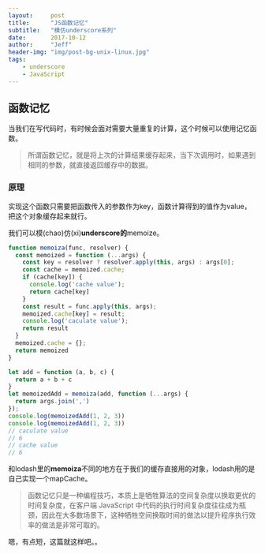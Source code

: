 ```yaml
---
layout:     post
title:      "JS函数记忆"
subtitle:   "模仿underscore系列"
date:       2017-10-12
author:     "Jeff"
header-img: "img/post-bg-unix-linux.jpg"
tags:
    - underscore
    - JavaScript
---
```


## 函数记忆

当我们在写代码时，有时候会面对需要大量重复的计算，这个时候可以使用记忆函数。

>所谓函数记忆，就是将上次的计算结果缓存起来，当下次调用时，如果遇到相同的参数，就直接返回缓存中的数据。

### 原理

实现这个函数只需要把函数传入的参数作为key，函数计算得到的值作为value，把这个对象缓存起来就行。

我们可以模(chao)仿(xi)**underscore的**memoize。

```javascript
function memoiza(func, resolver) {
  const memoized = function (...args) {
    const key = resolver ? resolver.apply(this, args) : args[0];
    const cache = memoized.cache;
    if (cache[key]) {
      console.log('cache value');
      return cache[key]
    }
    const result = func.apply(this, args);
    memoized.cache[key] = result;
    console.log('caculate value');
    return result
  }
  memoized.cache = {};
  return memoized
}

let add = function (a, b, c) {
  return a + b + c
}
let memoizedAdd = memoiza(add, function (...args) {
  return args.join(',')
});
console.log(memoizedAdd(1, 2, 3))
console.log(memoizedAdd(1, 2, 3))
// caculate value
// 6
// cache value
// 6
```

和lodash里的**memoiza**不同的地方在于我们的缓存直接用的对象，lodash用的是自己实现一个mapCache。
>函数记忆只是一种编程技巧，本质上是牺牲算法的空间复杂度以换取更优的时间复杂度，在客户端 JavaScript 中代码的执行时间复杂度往往成为瓶颈，因此在大多数场景下，这种牺牲空间换取时间的做法以提升程序执行效率的做法是非常可取的。

嗯，有点短，这篇就这样吧。。